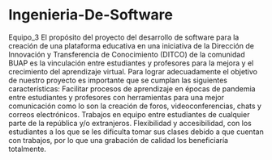 # Ingenieria-De-Software
 Equipo_3
El propósito del proyecto del desarrollo de software para la creación de una plataforma educativa en una iniciativa de la Dirección de Innovación y Transferencia de Conocimiento (DITCO) de la comunidad BUAP es la vinculación entre estudiantes y profesores para la mejora y el crecimiento del aprendizaje virtual.
Para lograr adecuadamente el objetivo de nuestro proyecto es importante que se cumplan las siguientes características:
Facilitar procesos de aprendizaje en épocas de pandemia entre estudiantes y profesores con herramientas para una mejor comunicación como lo son la creación de foros, videoconferencias, chats y correos electrónicos.
Trabajos en equipo entre estudiantes de cualquier parte de la república y/o extranjeros.
Flexibilidad y accesibilidad, con los estudiantes a los que se les dificulta tomar sus clases debido a que cuentan con trabajos, por lo que una grabación de calidad los beneficiaría totalmente.
